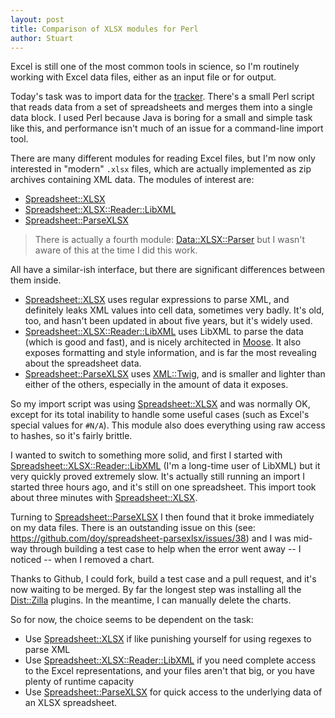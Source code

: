 ```yaml
---
layout: post
title: Comparison of XLSX modules for Perl
author: Stuart
---
```


Excel is still one of the most common tools in science, so I'm routinely working
with Excel data files, either as an input file or for output.

Today's task was to import data for the [tracker](https://github.com/pughlab/tracker).
There's a small Perl script that reads data from a set of spreadsheets and
merges them into a single data block. I used Perl because Java is boring for
a small and simple task like this, and performance isn't much of an issue for
a command-line import tool.

There are many different modules for reading Excel files, but I'm now only
interested in "modern" `.xlsx` files, which are actually implemented as zip
archives containing XML data. The modules of interest are:

 * [Spreadsheet::XLSX](https://metacpan.org/pod/Spreadsheet::XLSX)
 * [Spreadsheet::XLSX::Reader::LibXML](https://metacpan.org/pod/Spreadsheet::XLSX::Reader::LibXML)
 * [Spreadsheet::ParseXLSX](https://metacpan.org/pod/Spreadsheet::ParseXLSX)

> There is actually a fourth module: [Data::XLSX::Parser](https://metacpan.org/pod/Data::XLSX::Parser)
> but I wasn't aware of this at the time I did this work.

All have a similar-ish interface, but there are significant differences between
them inside.

 * [Spreadsheet::XLSX](https://metacpan.org/pod/Spreadsheet::XLSX) uses regular
   expressions to parse XML, and definitely leaks XML values into cell data,
   sometimes very badly. It's old, too, and hasn't been updated in about
   five years, but it's widely used.
 * [Spreadsheet::XLSX::Reader::LibXML](https://metacpan.org/pod/Spreadsheet::XLSX::Reader::LibXML)
   uses LibXML to parse the data (which is good and fast), and is nicely architected
   in [Moose](https://metacpan.org/pod/Moose). It also exposes formatting and style
   information, and is far the most revealing about the spreadsheet data.
 * [Spreadsheet::ParseXLSX](https://metacpan.org/pod/Spreadsheet::ParseXLSX)
   uses [XML::Twig](https://metacpan.org/pod/XML::Twig), and is smaller and
   lighter than either of the others, especially in the amount of data it
   exposes.

So my import script was using [Spreadsheet::XLSX](https://metacpan.org/pod/Spreadsheet::XLSX)
and was normally OK, except for its total inability to handle some useful cases
(such as Excel's special values for `#N/A`). This module also does everything
using raw access to hashes, so it's fairly brittle.

I wanted to switch to something more solid, and first I started with
[Spreadsheet::XLSX::Reader::LibXML](https://metacpan.org/pod/Spreadsheet::XLSX::Reader::LibXML)
(I'm a long-time user of LibXML) but it very quickly proved extremely slow. It's actually
still running an import I started three hours ago, and it's still on one spreadsheet.
This import took about three minutes with
[Spreadsheet::XLSX](https://metacpan.org/pod/Spreadsheet::XLSX).

Turning to [Spreadsheet::ParseXLSX](https://metacpan.org/pod/Spreadsheet::ParseXLSX)
I then found that it broke immediately on my data files. There is an outstanding
issue on this (see: https://github.com/doy/spreadsheet-parsexlsx/issues/38) and I was
mid-way through building a test case to help when the error went away -- I noticed --
when I removed a chart.

Thanks to Github, I could fork, build a test case and a pull request, and it's now
waiting to be merged. By far the longest step was installing all the [Dist::Zilla](https://metacpan.org/pod/Dist::Zilla)
plugins. In the meantime, I can manually delete the charts.

So for now, the choice seems to be dependent on the task:

  * Use [Spreadsheet::XLSX](https://metacpan.org/pod/Spreadsheet::XLSX) if like
    punishing yourself for using regexes to parse XML
  * Use [Spreadsheet::XLSX::Reader::LibXML](https://metacpan.org/pod/Spreadsheet::XLSX::Reader::LibXML)
    if you need complete access to the Excel representations, and your files aren't that
    big, or you have plenty of runtime capacity
  * Use [Spreadsheet::ParseXLSX](https://metacpan.org/pod/Spreadsheet::ParseXLSX) for quick
    access to the underlying data of an XLSX spreadsheet.
